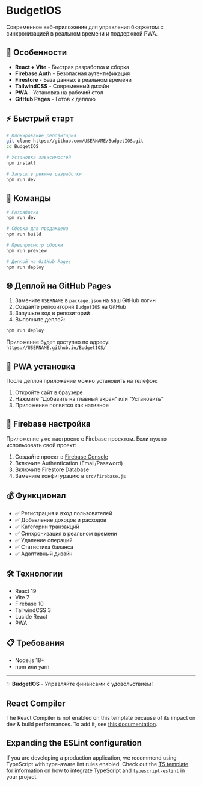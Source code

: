 # BudgetIOS

Современное веб-приложение для управления бюджетом с синхронизацией в реальном времени и поддержкой PWA.

## 🚀 Особенности

- **React + Vite** - Быстрая разработка и сборка
- **Firebase Auth** - Безопасная аутентификация
- **Firestore** - База данных в реальном времени
- **TailwindCSS** - Современный дизайн
- **PWA** - Установка на рабочий стол
- **GitHub Pages** - Готов к деплою

## ⚡ Быстрый старт

```bash
# Клонирование репозитория
git clone https://github.com/USERNAME/BudgetIOS.git
cd BudgetIOS

# Установка зависимостей
npm install

# Запуск в режиме разработки
npm run dev
```

## 🔧 Команды

```bash
# Разработка
npm run dev

# Сборка для продакшена
npm run build

# Предпросмотр сборки
npm run preview

# Деплой на GitHub Pages
npm run deploy
```

## 🌐 Деплой на GitHub Pages

1. Замените `USERNAME` в `package.json` на ваш GitHub логин
2. Создайте репозиторий `BudgetIOS` на GitHub
3. Запушьте код в репозиторий
4. Выполните деплой:

```bash
npm run deploy
```

Приложение будет доступно по адресу: `https://USERNAME.github.io/BudgetIOS/`

## 📱 PWA установка

После деплоя приложение можно установить на телефон:

1. Откройте сайт в браузере
2. Нажмите "Добавить на главный экран" или "Установить"
3. Приложение появится как нативное

## 🔐 Firebase настройка

Приложение уже настроено с Firebase проектом. Если нужно использовать свой проект:

1. Создайте проект в [Firebase Console](https://console.firebase.google.com)
2. Включите Authentication (Email/Password)
3. Включите Firestore Database
4. Замените конфигурацию в `src/firebase.js`

## 💰 Функционал

- ✅ Регистрация и вход пользователей
- ✅ Добавление доходов и расходов
- ✅ Категории транзакций
- ✅ Синхронизация в реальном времени
- ✅ Удаление операций
- ✅ Статистика баланса
- ✅ Адаптивный дизайн

## 🛠 Технологии

- React 19
- Vite 7
- Firebase 10
- TailwindCSS 3
- Lucide React
- PWA

## 📋 Требования

- Node.js 18+
- npm или yarn

---

✨ **BudgetIOS** - Управляйте финансами с удовольствием!

## React Compiler

The React Compiler is not enabled on this template because of its impact on dev & build performances. To add it, see [this documentation](https://react.dev/learn/react-compiler/installation).

## Expanding the ESLint configuration

If you are developing a production application, we recommend using TypeScript with type-aware lint rules enabled. Check out the [TS template](https://github.com/vitejs/vite/tree/main/packages/create-vite/template-react-ts) for information on how to integrate TypeScript and [`typescript-eslint`](https://typescript-eslint.io) in your project.
